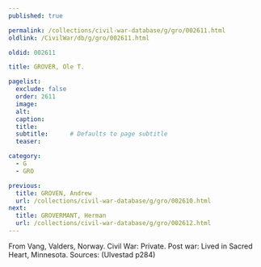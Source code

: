 ```yaml
---
published: true

permalink: /collections/civil-war-database/g/gro/002611.html
oldlink: /CivilWar/db/g/gro/002611.html

oldid: 002611

title: GROVER, Ole T.

pagelist:
  exclude: false
  order: 2611
  image: 
  alt:
  caption:
  title:
  subtitle:      # Defaults to page subtitle
  teaser:

category: 
  - G 
  - GRO

previous:
  title: GROVEN, Andrew
  url: /collections/civil-war-database/g/gro/002610.html  
next:
  title: GROVERMANT, Herman
  url: /collections/civil-war-database/g/gro/002612.html   
---
```

From Vang, Valders, Norway. Civil War: Private. Post war: Lived in Sacred Heart, Minnesota. Sources: (Ulvestad p284)